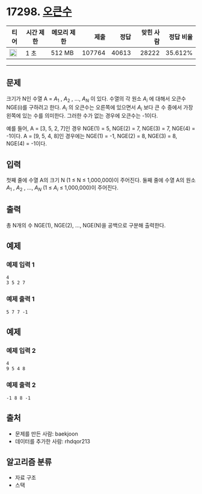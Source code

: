 # 17298. [오큰수](https://www.acmicpc.net/problem/17298)

| 티어                                                                    | 시간 제한 | 메모리 제한 |     제출 |    정답 | 맞힌 사람 |   정답 비율 |
|-----------------------------------------------------------------------|-------|--------|-------:|------:|------:|--------:|
| <img src="https://static.solved.ac/tier_small/12.svg" width="20px" /> | 1 초   | 512 MB | 107764 | 40613 | 28222 | 35.612% |

---

## 문제

크기가 N인 수열 A = $A_{1}$
, $A_{2}$
, ..., $A_{N}$
이 있다. 수열의 각 원소 $A_{i}$
에 대해서 오큰수 NGE(i)를 구하려고 한다. $A_{i}$
의 오큰수는 오른쪽에 있으면서 $A_{i}$
보다 큰 수 중에서 가장 왼쪽에 있는 수를 의미한다. 그러한 수가 없는 경우에 오큰수는 -1이다.

예를 들어, A = [3, 5, 2, 7]인 경우 NGE(1) = 5, NGE(2) = 7, NGE(3) = 7, NGE(4) = -1이다. A = [9, 5, 4, 8]인 경우에는 NGE(1) = -1, NGE(2) = 8, NGE(3) = 8,
NGE(4) = -1이다.

## 입력

첫째 줄에 수열 A의 크기 N (1 ≤ N ≤ 1,000,000)이 주어진다. 둘째 줄에 수열 A의 원소 $A_{1}$
, $A_{2}$
, ..., $A_{N}$
(1 ≤ $A_{i}$
≤ 1,000,000)이 주어진다.

## 출력

총 N개의 수 NGE(1), NGE(2), ..., NGE(N)을 공백으로 구분해 출력한다.

## 예제

### 예제 입력 1

```
4
3 5 2 7
```

### 예제 출력 1

```
5 7 7 -1
```

## 예제

### 예제 입력 2

```
4
9 5 4 8
```

### 예제 출력 2

```
-1 8 8 -1
```

## 출처

- 문제를 만든 사람: baekjoon
- 데이터를 추가한 사람: rhdqor213

## 알고리즘 분류

- 자료 구조
- 스택
